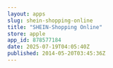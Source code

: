 ```yaml
---
layout: apps
slug: shein-shopping-online
title: "SHEIN-Shopping Online"
store: apple
app_id: 878577184
date: 2025-07-19T04:05:40Z
published: 2014-05-20T03:45:36Z
---
```

